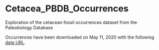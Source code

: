 # Cetacea_PBDB_Occurrences
Exploration of the cetacean fossil occurrences dataset from the Paleobiology Database

Occurrences have been downloaded on May 11, 2020 with the following [data URL](http://paleobiodb.org/data1.2/occs/list.csv?datainfo&rowcount&base_name=Cetacea&show=full,classext,lith).
